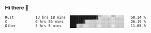 ### Hi there 👋

<!--
**WShiBin/WShiBin** is a ✨ _special_ ✨ repository because its `README.md` (this file) appears on your GitHub profile.

Here are some ideas to get you started:

- 🔭 I’m currently working on ...
- 🌱 I’m currently learning ...
- 👯 I’m looking to collaborate on ...
- 🤔 I’m looking for help with ...
- 💬 Ask me about ...
- 📫 How to reach me: ...
- 😄 Pronouns: ...
- ⚡ Fun fact: ...
-->

<!--START_SECTION:waka-->

```text
Rust          13 hrs 18 mins  ████████████▓░░░░░░░░░░░░   50.14 %
C             6 hrs 56 mins   ██████▓░░░░░░░░░░░░░░░░░░   26.19 %
Other         3 hrs 5 mins    ███░░░░░░░░░░░░░░░░░░░░░░   11.65 %
```

<!--END_SECTION:waka-->
